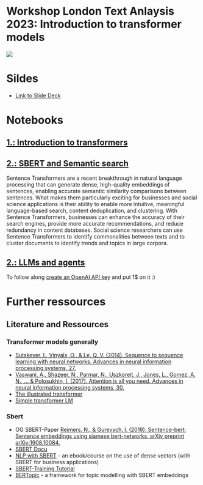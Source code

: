 # Workshop London Text Anlaysis 2023: Introduction to transformer models

![](https://jalammar.github.io/images/transformer-ber-ulmfit-elmo.png)

# Sildes

* [Link to Slide Deck](h[ttps://openai.com/product#made-for-developers](https://docs.google.com/presentation/d/1KUpX_vW1Y4xQL5NJ-GJeWTCtC9SghuCsMpSeNDOynJE/edit?usp=sharing)https://docs.google.com/presentation/d/1KUpX_vW1Y4xQL5NJ-GJeWTCtC9SghuCsMpSeNDOynJE/edit?usp=sharing)

# Notebooks

## [1.: Introduction to transformers]()

## [2.: SBERT and Semantic search](https://colab.research.google.com/github/daniel-hain/workshop_london_nlp_2023/blob/main/notebooks/workshop_sbert_similarity.ipynb)

Sentence Transformers are a recent breakthrough in natural language processing that can generate dense, high-quality embeddings of sentences, enabling accurate semantic similarity comparisons between sentences. What makes them particularly exciting for businesses and social science applications is their ability to enable more intuitive, meaningful language-based search, content deduplication, and clustering. With Sentence Transformers, businesses can enhance the accuracy of their search engines, provide more accurate recommendations, and reduce redundancy in content databases. Social science researchers can use Sentence Transformers to identify commonalities between texts and to cluster documents to identify trends and topics in large corpora.

## [2.: LLMs and agents]()

To follow along [create an OpenAI API key](https://openai.com/product#made-for-developers) and put 1$ on it :)

# Further ressources

## Literature and Ressources

### Transformer models generally
* [Sutskever, I., Vinyals, O., & Le, Q. V. (2014). Sequence to sequence learning with neural networks. Advances in neural information processing systems, 27.](https://proceedings.neurips.cc/paper/5346-sequence-to-sequence-learning-with-neural-)
* [Vaswani, A., Shazeer, N., Parmar, N., Uszkoreit, J., Jones, L., Gomez, A. N., ... & Polosukhin, I. (2017). Attention is all you need. Advances in neural information processing systems, 30.](https://proceedings.neurips.cc/paper/7181-attention-is-all)
* [The illustrated transformer](https://jalammar.github.io/illustrated-transformer/)
* [Simple transformer LM](https://colab.research.google.com/github/jalammar/jalammar.github.io/blob/master/notebooks/Simple_Transformer_Language_Model.ipynb#scrollTo=BstYQU6NkkDA)

### Sbert 
* OG SBERT-Paper [Reimers, N., & Gurevych, I. (2019). Sentence-bert: Sentence embeddings using siamese bert-networks. arXiv preprint arXiv:1908.10084.](https://arxiv.org/abs/1908.10084)
* [SBERT Docu](https://www.sbert.net)
* [NLP with SBERT](https://www.pinecone.io/learn/nlp/) - an ebook/course on the use of dense vectors (with SBERT for business applications)
* [SBERT-Training Tutorial](https://huggingface.co/blog/how-to-train-sentence-transformers)
* [BERTopic](https://maartengr.github.io/BERTopic/index.html) - a framework for topic modelling with SBERT embeddings



